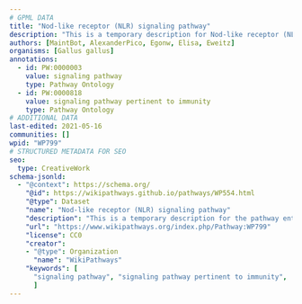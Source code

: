 ```yaml
---
# GPML DATA
title: "Nod-like receptor (NLR) signaling pathway"
description: "This is a temporary description for Nod-like receptor (NLR) signaling pathway"
authors: [MaintBot, AlexanderPico, Egonw, Elisa, Eweitz]
organisms: [Gallus gallus]
annotations:
  - id: PW:0000003
    value: signaling pathway
    type: Pathway Ontology
  - id: PW:0000818
    value: signaling pathway pertinent to immunity
    type: Pathway Ontology
# ADDITIONAL DATA
last-edited: 2021-05-16
communities: []
wpid: "WP799"
# STRUCTURED METADATA FOR SEO
seo:
  type: CreativeWork
schema-jsonld:
  - "@context": https://schema.org/
    "@id": https://wikipathways.github.io/pathways/WP554.html
    "@type": Dataset
    "name": "Nod-like receptor (NLR) signaling pathway"
    "description": "This is a temporary description for the pathway entitled: Nod-like receptor (NLR) signaling pathway"
    "url": "https://www.wikipathways.org/index.php/Pathway:WP799"
    "license": CC0
    "creator":
    - "@type": Organization
      "name": "WikiPathways"
    "keywords": [
      "signaling pathway", "signaling pathway pertinent to immunity",
      ]
---
```

